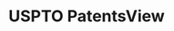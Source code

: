 ---
layout: default
bigquery: https://console.cloud.google.com/bigquery?p=patents-public-data&d=patentsview&page=dataset
citation: Attribution should be given to PatentsView for use, distribution, or derivative
  works.
code: https://github.com/CSSIP-AIR/PatentsView-Code-Snippets/
contributors: USPTO
cost: None
description: 'PatentsView includes US patent data including raw data (summaries, applications,
  pregrant applications), disambugations of inventors and assignees, and inventor
  gender estimates.  Also foreign priority data, # of figures and sheets, and government
  interest statements.'
documentation: https://patentsview.org/query/builder-faqs
last_edit: 04/09/2022, 06:54:10
location: https://patentsview.org/
maintained_by: USPTO
record_creation_timestamp: 12/2/2020 17:20:46
schema_fields:
- withdrawn
- rule_47
- latitude
- symbol_position
- sequence
- disamb_inventor_id_20171226
- name_first
- _371_date
- patent_id
- disamb_assignee_id_20200929
- disclaimer_date
- dependent
- lawyer_id
- city
- rawlocation_id
- group
- num
- classification_level
- reldocno
- disamb_inventor_id_20190820
- f102_date
- ipc_class
- category
- disamb_inventor_id_20200331
- applicant_type
- disamb_inventor_id_20170307
- disamb_inventor_id_20200630
- lapse_of_patent
- group_id
- state
- country
- organization_id
- term_extension
- disamb_assignee_id_20190312
- disamb_inventor_id_20191008
- section
- abstract
- subclass
- latin_name
- num_figures
- latlong
- disamb_inventor_id_20190312
- disamb_inventor_id_20191231
- application_id
- rawassignee_id
- subsection_id
- type
- status
- disamb_inventor_id_20201229
- number
- organization
- deceased
- relkind
- attribution_status
- disamb_inventor_id_20180528
- county_fips
- assignee_id
- exemplary
- subcategory_id
- _102_date
- disamb_assignee_id_20191008
- f371_date
- rel_id
- text
- mainclass_id
- sector_title
- title
- state_fips
- inventor_id
- field_id
- lname
- role
- contract_award_number
- disamb_assignee_id_20181127
- kind
- publication_number
- uuid
- citation_id
- county
- designation
- doctype
- term_disclaimer
- term_grant
- location_id
- category_id
- disamb_inventor_id_20171003
- subclass_id
- classification_value
- level_two
- disamb_inventor_id_20181127
- name_last
- classification_status
- level_one
- variety
- rawinventor_id
- disamb_assignee_id_20191231
- ipc_version_indicator
- classification_data_source
- level_three
- subgroup_id
- field_title
- main_group
- date
- doc_type
- country_transformed
- male
- section_id
- gi_statement
- id
- subgroup
- disamb_assignee_id_20190820
- series_code
- num_claims
- disamb_assignee_id_20200331
- disamb_assignee_id_20200630
- disamb_inventor_id_20170808
- male_flag
- action_date
- name
- disamb_inventor_id_20200929
- filename
- longitude
- num_sheets
- length
- fname
shortname: patentsview
tags:
- disambiguation
- United States
- gender
terms_of_use: Creative Commons Attribution 4.0 International License.
timeframe: 1963-1999
title: USPTO PatentsView
uuid: cf1780b1-e265-4e49-8d1d-83b9cfe0fd9a
---